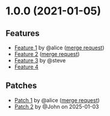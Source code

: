# 1.0.0 (2021-01-05)

## Features

- [Feature 1](gitlab-org/gitlab@123abc) by @alice ([merge request](gitlab-org/gitlab!123))
- [Feature 2](gitlab-org/gitlab@456abc) ([merge request](gitlab-org/gitlab!456))
- [Feature 3](gitlab-org/gitlab@234abc) by @steve
- [Feature 4](gitlab-org/gitlab@456)

## Patches

- [Patch 1](gitlab-org/gitlab@123abc) by @alice ([merge request](gitlab-org/gitlab!123))
- [Patch 2](linux.org/SVE-123456) by @John on 2025-01-03